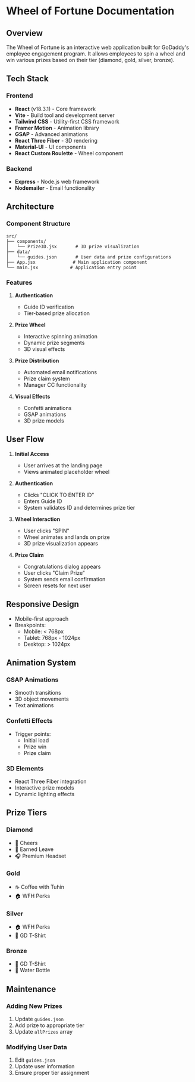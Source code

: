 # Wheel of Fortune Documentation

## Overview
The Wheel of Fortune is an interactive web application built for GoDaddy's employee engagement program. It allows employees to spin a wheel and win various prizes based on their tier (diamond, gold, silver, bronze).

## Tech Stack

### Frontend
- **React** (v18.3.1) - Core framework
- **Vite** - Build tool and development server
- **Tailwind CSS** - Utility-first CSS framework
- **Framer Motion** - Animation library
- **GSAP** - Advanced animations
- **React Three Fiber** - 3D rendering
- **Material-UI** - UI components
- **React Custom Roulette** - Wheel component

### Backend
- **Express** - Node.js web framework
- **Nodemailer** - Email functionality

## Architecture

### Component Structure
```
src/
├── components/
│   └── Prize3D.jsx       # 3D prize visualization
├── data/
│   └── guides.json       # User data and prize configurations
├── App.jsx              # Main application component
└── main.jsx            # Application entry point
```

### Features
1. **Authentication**
   - Guide ID verification
   - Tier-based prize allocation

2. **Prize Wheel**
   - Interactive spinning animation
   - Dynamic prize segments
   - 3D visual effects

3. **Prize Distribution**
   - Automated email notifications
   - Prize claim system
   - Manager CC functionality

4. **Visual Effects**
   - Confetti animations
   - GSAP animations
   - 3D prize models

## User Flow

1. **Initial Access**
   - User arrives at the landing page
   - Views animated placeholder wheel

2. **Authentication**
   - Clicks "CLICK TO ENTER ID"
   - Enters Guide ID
   - System validates ID and determines prize tier

3. **Wheel Interaction**
   - User clicks "SPIN"
   - Wheel animates and lands on prize
   - 3D prize visualization appears

4. **Prize Claim**
   - Congratulations dialog appears
   - User clicks "Claim Prize"
   - System sends email confirmation
   - Screen resets for next user

## Responsive Design
- Mobile-first approach
- Breakpoints:
  - Mobile: < 768px
  - Tablet: 768px - 1024px
  - Desktop: > 1024px

## Animation System

### GSAP Animations
- Smooth transitions
- 3D object movements
- Text animations

### Confetti Effects
- Trigger points:
  - Initial load
  - Prize win
  - Prize claim

### 3D Elements
- React Three Fiber integration
- Interactive prize models
- Dynamic lighting effects

## Prize Tiers

### Diamond
- 🎉 Cheers
- 🌴 Earned Leave
- 🎧 Premium Headset

### Gold
- ☕ Coffee with Tuhin
- 🏠 WFH Perks

### Silver
- 🏠 WFH Perks
- 👕 GD T-Shirt

### Bronze
- 👕 GD T-Shirt
- 🍶 Water Bottle

## Maintenance

### Adding New Prizes
1. Update `guides.json`
2. Add prize to appropriate tier
3. Update `allPrizes` array

### Modifying User Data
1. Edit `guides.json`
2. Update user information
3. Ensure proper tier assignment






